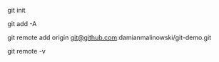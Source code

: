 git init

git add -A

git remote add origin git@github.com:damianmalinowski/git-demo.git

git remote -v

